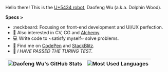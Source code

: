Hello there! This is the [U+5434 robot](https://twitter.com/Dolphin_Wood/status/966221418164715520), Daofeng Wu (a.k.a. Dolphin Wood). 

**Specs >**

- :neckbeard: Focusing on front-end development and UI/UX perfection.
- :see_no_evil: Also interested in CV, CG and [AIchemy](https://en.wikipedia.org/wiki/Machine_learning).
- :computer: Write code to ~satisfy myself~ solve problems.
- :feet: Find me on [CodePen](https://codepen.io/idiotWu) and [StackBlitz](https://stackblitz.com/@idiotWu).
- :robot: _I HAVE PASSED THE TURING TEST._

| <img align="center" src="https://github-readme-stats-one-bice.vercel.app/api?username=idiotWu&show_icons=true&include_all_commits=true&count_private=true&hide_border=true&role=OWNER,ORGANIZATION_MEMBER" alt="Daofeng Wu's GitHub Stats" /> | <img align="center" src="https://github-readme-stats-idiotwu.vercel.app/api/top-langs/?username=idiotWu&langs_count=10&layout=compact&hide_border=true&hide=TeX" alt="Most Used Languages" /> |
| ------------- | ------------- |
